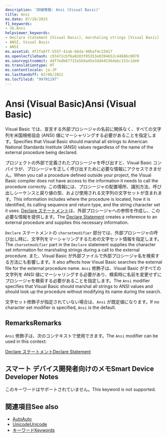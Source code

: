 ```yaml
---
description: '詳細情報: Ansi (Visual Basic)'
title: Ansi
ms.date: 07/20/2015
f1_keywords:
- vb.Ansi
helpviewer_keywords:
- Declare statement [Visual Basic], marshaling strings [Visual Basic]
- ANSI, Visual Basic
- ANSI
ms.assetid: 4f1fa6ff-5557-41ab-b6da-90baf4c15917
ms.openlocfilehash: c93472cbf6a8203f05353e0394b52c44686c0070
ms.sourcegitcommit: ddf7edb67715a5b9a45e3dd44536dabc153c1de0
ms.translationtype: HT
ms.contentlocale: ja-JP
ms.lasthandoff: 02/06/2021
ms.locfileid: "99701197"
---
```

# <a name="ansi-visual-basic"></a><span data-ttu-id="67f20-103">Ansi (Visual Basic)</span><span class="sxs-lookup"><span data-stu-id="67f20-103">Ansi (Visual Basic)</span></span>

<span data-ttu-id="67f20-104">Visual Basic では、宣言する外部プロシージャの名前に関係なく、すべての文字列を米国規格協会 (ANSI) 値にマーシャリングする必要があることを指定します。</span><span class="sxs-lookup"><span data-stu-id="67f20-104">Specifies that Visual Basic should marshal all strings to American National Standards Institute (ANSI) values regardless of the name of the external procedure being declared.</span></span>  
  
 <span data-ttu-id="67f20-105">プロジェクトの外部で定義されたプロシージャを呼び出すと、Visual Basic コンパイラが、プロシージャを正しく呼び出すために必要な情報にアクセスできません。</span><span class="sxs-lookup"><span data-stu-id="67f20-105">When you call a procedure defined outside your project, the Visual Basic compiler does not have access to the information it needs to call the procedure correctly.</span></span> <span data-ttu-id="67f20-106">この情報には、プロシージャの配置場所、識別方法、呼び出しシーケンスと戻り値の型、および使用される文字列の文字セットが含まれます。</span><span class="sxs-lookup"><span data-stu-id="67f20-106">This information includes where the procedure is located, how it is identified, its calling sequence and return type, and the string character set it uses.</span></span> <span data-ttu-id="67f20-107">[Declare ステートメント](../statements/declare-statement.md)は、外部プロシージャへの参照を作成し、この必要な情報を提供します。</span><span class="sxs-lookup"><span data-stu-id="67f20-107">The [Declare Statement](../statements/declare-statement.md) creates a reference to an external procedure and supplies this necessary information.</span></span>  
  
 <span data-ttu-id="67f20-108">`Declare` ステートメントの `charsetmodifier` 部分では、外部プロシージャの呼び出し時に、文字列をマーシャリングするための文字セット情報を指定します。</span><span class="sxs-lookup"><span data-stu-id="67f20-108">The `charsetmodifier` part in the `Declare` statement supplies the character set information for marshaling strings during a call to the external procedure.</span></span> <span data-ttu-id="67f20-109">また、Visual Basic が外部ファイルで外部プロシージャ名を検索する方法にも影響します。</span><span class="sxs-lookup"><span data-stu-id="67f20-109">It also affects how Visual Basic searches the external file for the external procedure name.</span></span> <span data-ttu-id="67f20-110">`Ansi` 修飾子は、Visual Basic がすべての文字列を ANSI 値にマーシャリングする必要があり、検索時に名前を変更せずにプロシージャを検索する必要があることを指定します。</span><span class="sxs-lookup"><span data-stu-id="67f20-110">The `Ansi` modifier specifies that Visual Basic should marshal all strings to ANSI values and should look up the procedure without modifying its name during the search.</span></span>  
  
 <span data-ttu-id="67f20-111">文字セット修飾子が指定されていない場合は、`Ansi` が既定値になります。</span><span class="sxs-lookup"><span data-stu-id="67f20-111">If no character set modifier is specified, `Ansi` is the default.</span></span>  
  
## <a name="remarks"></a><span data-ttu-id="67f20-112">Remarks</span><span class="sxs-lookup"><span data-stu-id="67f20-112">Remarks</span></span>  

 <span data-ttu-id="67f20-113">`Ansi` 修飾子は、次のコンテキストで使用できます。</span><span class="sxs-lookup"><span data-stu-id="67f20-113">The `Ansi` modifier can be used in this context:</span></span>  
  
 [<span data-ttu-id="67f20-114">Declare ステートメント</span><span class="sxs-lookup"><span data-stu-id="67f20-114">Declare Statement</span></span>](../statements/declare-statement.md)  
  
## <a name="smart-device-developer-notes"></a><span data-ttu-id="67f20-115">スマート デバイス開発者向けのメモ</span><span class="sxs-lookup"><span data-stu-id="67f20-115">Smart Device Developer Notes</span></span>  

 <span data-ttu-id="67f20-116">このキーワードはサポートされていません。</span><span class="sxs-lookup"><span data-stu-id="67f20-116">This keyword is not supported.</span></span>  
  
## <a name="see-also"></a><span data-ttu-id="67f20-117">関連項目</span><span class="sxs-lookup"><span data-stu-id="67f20-117">See also</span></span>

- [<span data-ttu-id="67f20-118">Auto</span><span class="sxs-lookup"><span data-stu-id="67f20-118">Auto</span></span>](auto.md)
- [<span data-ttu-id="67f20-119">Unicode</span><span class="sxs-lookup"><span data-stu-id="67f20-119">Unicode</span></span>](unicode.md)
- [<span data-ttu-id="67f20-120">キーワード</span><span class="sxs-lookup"><span data-stu-id="67f20-120">Keywords</span></span>](../keywords/index.md)
